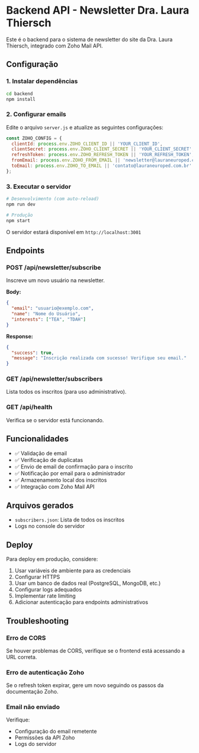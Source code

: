 # Backend API - Newsletter Dra. Laura Thiersch

Este é o backend para o sistema de newsletter do site da Dra. Laura Thiersch, integrado com Zoho Mail API.

## Configuração

### 1. Instalar dependências
```bash
cd backend
npm install
```

### 2. Configurar emails
Edite o arquivo `server.js` e atualize as seguintes configurações:

```javascript
const ZOHO_CONFIG = {
  clientId: process.env.ZOHO_CLIENT_ID || 'YOUR_CLIENT_ID',
  clientSecret: process.env.ZOHO_CLIENT_SECRET || 'YOUR_CLIENT_SECRET',
  refreshToken: process.env.ZOHO_REFRESH_TOKEN || 'YOUR_REFRESH_TOKEN',
  fromEmail: process.env.ZOHO_FROM_EMAIL || 'newsletter@lauraneuroped.com.br',
  toEmail: process.env.ZOHO_TO_EMAIL || 'contato@lauraneuroped.com.br'
};
```

### 3. Executar o servidor
```bash
# Desenvolvimento (com auto-reload)
npm run dev

# Produção
npm start
```

O servidor estará disponível em `http://localhost:3001`

## Endpoints

### POST /api/newsletter/subscribe
Inscreve um novo usuário na newsletter.

**Body:**
```json
{
  "email": "usuario@exemplo.com",
  "name": "Nome do Usuário",
  "interests": ["TEA", "TDAH"]
}
```

**Response:**
```json
{
  "success": true,
  "message": "Inscrição realizada com sucesso! Verifique seu email."
}
```

### GET /api/newsletter/subscribers
Lista todos os inscritos (para uso administrativo).

### GET /api/health
Verifica se o servidor está funcionando.

## Funcionalidades

- ✅ Validação de email
- ✅ Verificação de duplicatas
- ✅ Envio de email de confirmação para o inscrito
- ✅ Notificação por email para o administrador
- ✅ Armazenamento local dos inscritos
- ✅ Integração com Zoho Mail API

## Arquivos gerados

- `subscribers.json`: Lista de todos os inscritos
- Logs no console do servidor

## Deploy

Para deploy em produção, considere:

1. Usar variáveis de ambiente para as credenciais
2. Configurar HTTPS
3. Usar um banco de dados real (PostgreSQL, MongoDB, etc.)
4. Configurar logs adequados
5. Implementar rate limiting
6. Adicionar autenticação para endpoints administrativos

## Troubleshooting

### Erro de CORS
Se houver problemas de CORS, verifique se o frontend está acessando a URL correta.

### Erro de autenticação Zoho
Se o refresh token expirar, gere um novo seguindo os passos da documentação Zoho.

### Email não enviado
Verifique:
- Configuração do email remetente
- Permissões da API Zoho
- Logs do servidor 